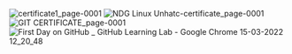 ![certificate1_page-0001](https://user-images.githubusercontent.com/84368579/158322239-61f73588-4c89-41a9-80e9-a223b65f75a8.jpg)
![NDG Linux Unhatc-certificate_page-0001](https://user-images.githubusercontent.com/84368579/158322270-dba37726-f649-4a7e-b548-6c30b6ca18d0.jpg)
![GIT CERTIFICATE_page-0001](https://user-images.githubusercontent.com/84368579/158322732-bd688ad5-d305-46a1-81b0-9bc23e4eb492.jpg)
![First Day on GitHub _ GitHub Learning Lab - Google Chrome 15-03-2022 12_20_48](https://user-images.githubusercontent.com/84368579/158322862-188dac63-6e57-4046-8129-a60c7590d93e.png)
